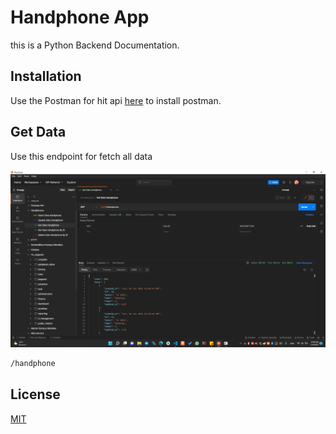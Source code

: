# Handphone App

this is a Python Backend Documentation.

## Installation

Use the Postman for hit api [here](https://www.postman.com/downloads/) to install postman.

## Get Data

Use this endpoint for fetch all data

<img src="1.png">

```bash
/handphone
```

## License
[MIT](https://choosealicense.com/licenses/mit/)